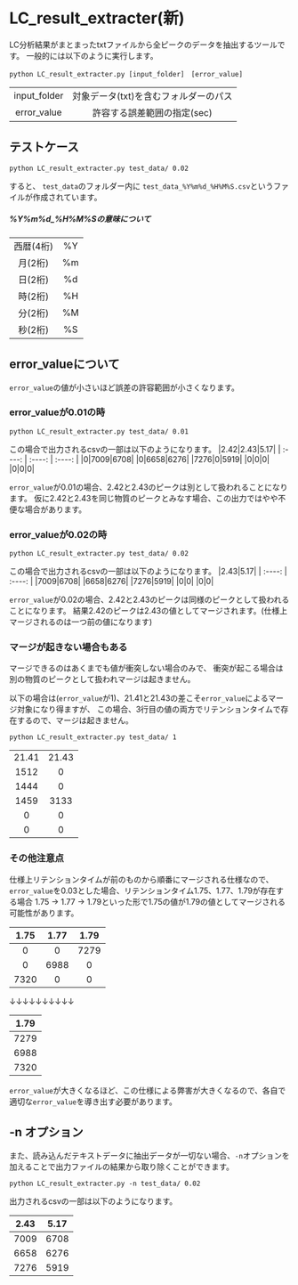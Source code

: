 # LC_result_extracter(新)

LC分析結果がまとまったtxtファイルから全ピークのデータを抽出するツールです。
一般的には以下のように実行します。

```
python LC_result_extracter.py [input_folder]　[error_value]
```
| | |
| :----: | :----: |
|input_folder|対象データ(txt)を含むフォルダーのパス|
|error_value|許容する誤差範囲の指定(sec)|

## テストケース
```
python LC_result_extracter.py test_data/ 0.02
```
すると、 `test_data`のフォルダー内に `test_data_%Y%m%d_%H%M%S.csv`というファイルが作成されています。

##### %Y%m%d_%H%M%Sの意味について
| | |
| :----: | :----: |
|西暦(4桁)|	%Y|
|月(2桁)|%m|
|日(2桁)|%d|
|時(2桁)|%H|
|分(2桁)|%M|
|秒(2桁)|%S|

## error_valueについて
`error_value`の値が小さいほど誤差の許容範囲が小さくなります。
### error_valueが0.01の時
```
python LC_result_extracter.py test_data/ 0.01
```
この場合で出力されるcsvの一部は以下のようになります。
|2.42|2.43|5.17|
| :----: | :----: | :----: |
|0|7009|6708|
|0|6658|6276|
|7276|0|5919|
|0|0|0|
|0|0|0|

`error_value`が0.01の場合、2.42と2.43のピークは別として扱われることになります。
仮に2.42と2.43を同じ物質のピークとみなす場合、この出力ではやや不便な場合があります。

### error_valueが0.02の時
```
python LC_result_extracter.py test_data/ 0.02
```
この場合で出力されるcsvの一部は以下のようになります。
|2.43|5.17|
| :----: | :----: |
|7009|6708|
|6658|6276|
|7276|5919|
|0|0|
|0|0|

`error_value`が0.02の場合、2.42と2.43のピークは同様のピークとして扱われることになります。
結果2.42のピークは2.43の値としてマージされます。(仕様上マージされるのは一つ前の値になります)

### マージが起きない場合もある
マージできるのはあくまでも値が衝突しない場合のみで、
衝突が起こる場合は別の物質のピークとして扱われマージは起きません。

以下の場合は(`error_value`が1)、21.41と21.43の差こそ`error_value`によるマージ対象になり得ますが、
この場合、3行目の値の両方でリテンションタイムで存在するので、マージは起きません。

```
python LC_result_extracter.py test_data/ 1
```
| | |
| :----: | :----: |
|21.41|21.43|
|1512|0|
|1444|0|
|1459|3133|
|0|0|
|0|0|

### その他注意点
仕様上リテンションタイムが前のものから順番にマージされる仕様なので、
`error_value`を0.03とした場合、リテンションタイム1.75、1.77、1.79が存在する場合
1.75 -> 1.77 -> 1.79といった形で1.75の値が1.79の値としてマージされる可能性があります。

|1.75|1.77|1.79|
| :----: | :----: | :----: |
|0|0|7279|
|0|6988|0|
|7320|0|0|

↓↓↓↓↓↓↓↓↓↓

|1.79|
| :----: |
|7279|
|6988|
|7320|

`error_value`が大きくなるほど、この仕様による弊害が大きくなるので、各自で適切な`error_value`を導き出す必要があります。


## -n オプション
また、読み込んだテキストデータに抽出データが一切ない場合、`-n`オプションを加えることで出力ファイルの結果から取り除くことができます。
```
python LC_result_extracter.py -n test_data/ 0.02
```
出力されるcsvの一部は以下のようになります。

|2.43|5.17|
| :----: | :----: |
|7009|6708|
|6658|6276|
|7276|5919|
